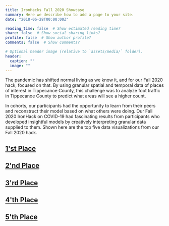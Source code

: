 ```yaml
---
title: IronHacks Fall 2020 Showcase
summary: Here we describe how to add a page to your site.
date: "2018-06-28T00:00:00Z"

reading_time: false  # Show estimated reading time?
share: false  # Show social sharing links?
profile: false  # Show author profile?
comments: false  # Show comments?

# Optional header image (relative to `assets/media/` folder).
header:
  caption: ""
  image: ""
---
```



The pandemic has shifted normal living as we know it, and for our Fall 2020 hack,
focused on that. By using granular spatial and temporal data of places of interest
    in Tippecanoe County, this challenge was to analyze foot traffic in Tippecanoe County
    to predict what areas will see a higher count.
    
 In cohorts, our participants had the opportunity to learn from their peers and
    reconstruct their model based on what others were doing. Our Fall 2020 IronHack
    on COVID-19 had fascinating results from participants who developed insightful
    models by creatively interpreting granular data supplied to them. Shown here
    are the top five data visualizations from our Fall 2020 hack.
    
   ## [1'st Place](https://dev.ironhacks.com/notebook-viewer?path=https://raw.githubusercontent.com/ironhacks/showcase-fall-2020/main/0EVSeUky0uambfnlYXA1818dMPv1/report.ipynb)
   ## [2'nd Place](https://dev.ironhacks.com/notebook-viewer?path=https://raw.githubusercontent.com/ironhacks/showcase-fall-2020/main/88J3BjodkuTeA5CDI9pCjgRBvVK2/report.ipynb)
   ## [3'rd Place](https://dev.ironhacks.com/notebook-viewer?path=https://ironhacks.github.io/showcase-fall-2020/WBEUElsXJxPHlUSc547FJXPgqXC3/index.html)
   ## [4'th Place](https://dev.ironhacks.com/notebook-viewer?path=https://ironhacks.github.io/showcase-fall-2020/jCylponcfuTQ5hYOwZCJLifnxbX2/index.html)
   ## [5'th Place](https://dev.ironhacks.com/notebook-viewer?path=https://raw.githubusercontent.com/ironhacks/showcase-fall-2020/main/xC9YYQVbbOMczLOB8CvIxdODyLw1/report.ipynb)
